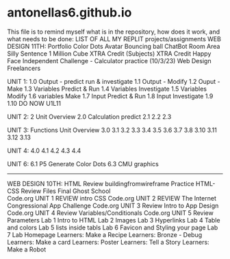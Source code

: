 # antonellas6.github.io
This file is to remind myself what is in the repository, how does it work, and what needs to be done:
LIST OF ALL MY REPLIT projects/assignments
WEB DESIGN 11TH:
Portfolio
Color Dots
Avatar
Bouncing ball
ChatBot
Room Area
Silly Sentence
1 Million
Cube
XTRA Credit (Subjects)
XTRA Credit Happy Face
Independent Challenge - Calculator
practice (10/3/23)
Web Design Freelancers

UNIT 1:
1.0 Output - predict run & investigate
1.1 Output - Modify
1.2 Ouput - Make
1.3 Variables Predict & Run
1.4 Variables Investigate
1.5 Variables Modify
1.6 variables Make
1.7 Input Predict & Run
1.8 Input Investigate
1.9
1.10
DO NOW U1L11

UNIT 2:
2 Unit Overview
2.0 Calculation predict
2.1
2.2
2.3

UNIT 3:
Functions Unit Overview
3.0
3.1
3.2
3.3
3.4
3.5
3.6
3.7
3.8
3.10
3.11
3.12
3.13

UNIT 4:
4.0
4.1
4.2
4.3
4.4

UNIT 6:
6.1 P5 Generate Color Dots
6.3 CMU graphics

-----------------------
WEB DESIGN 10TH:
HTML Review
buildingfromwireframe
Practice
HTML-CSS Review Files
Final Ghost School\
Code.org UNIT 1 REVIEW intro CSS
Code.org UNIT 2 REVIEW The Internet
Congressional App Challenge
Code.org UNIT 3 Review Intro to App Design
Code.org UNIT 4 Review Variables/Conditionals
Code.org UNIT 5 Review Parameters
Lab 1 Intro to HTML
Lab 2 Images
Lab 3 Hyperlinks
Lab 4 Table and colors
Lab 5 lists inside tabls
Lab 6 Favicon and Styling your page
Lab 7 Lab Homepage
Learners: Make a Recipe
Learners: Bronze - Debug
Learners: Make a card
Learners: Poster
Learners: Tell a Story
Learners: Make a Robot
